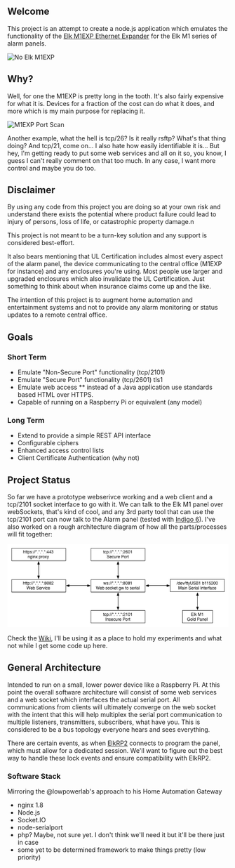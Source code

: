 ## Welcome
This project is an attempt to create a node.js application which emulates the functionality of the [Elk M1EXP Ethernet Expander](http://www.elkproducts.com/product-catalog/elk-m1xep-m1-ethernet-interface) for the Elk M1 series of alarm panels. 

![No Elk M1EXP](http://billchurch.github.io/images/M1XEP.png)

## Why?
Well, for one the M1EXP is pretty long in the tooth. It's also fairly expensive for what it is. Devices for a fraction of the cost can do what it does, and more which is my main purpose for replacing it.

![M1EXP Port Scan](http://billchurch.github.io/images/m1expscan.png)


Another example, what the hell is tcp/26? Is it really rsftp? What's that thing doing? And tcp/21, come on... I also hate how easily identifiable it is... But hey, I'm getting ready to put some web services and all on it so, you know, I guess I can't really comment on that too much. In any case, I want more control and maybe you do too.


## Disclaimer
By using any code from this project you are doing so at your own risk and understand there exists the potential where product failure could lead to injury of persons, loss of life, or catastrophic property damage.n

This project is not meant to be a turn-key solution and any support is considered best-effort.

It also bears mentioning that UL Certification includes almost every aspect of the alarm panel, the device communicating to the central office (M1EXP for instance) and any enclosures you're using. Most people use larger and upgraded enclosures which also invalidate the UL Certification. Just something to think about when insurance claims come up and the like.

The intention of this project is to augment home automation and entertainment systems and not to provide any alarm monitoring or status updates to a remote central office.

## Goals

### Short Term
* Emulate "Non-Secure Port" functionality (tcp/2101)
* Emulate "Secure Port" functionality (tcp/2601) tls1
* Emulate web access
** instead of a Java application use standards based HTML over HTTPS.
* Capable of running on a Raspberry Pi or equivalent (any model)

### Long Term
* Extend to provide a simple REST API interface
* Configurable ciphers
* Enhanced access control lists
* Client Certificate Authentication (why not)

## Project Status
So far we have a prototype webserivce working and a web client and a tcp/2101 socket interface to go with it. We can talk to the Elk M1 panel over webSockets, that's kind of cool, and any 3rd party tool that can use the tcp/2101 port can now talk to the Alarm panel (tested with [Indigo 6](https://www.indigodomo.com/)). I've also worked on a rough architecture diagram of how all the parts/processes will fit together:

![Architecture Diagram](https://raw.githubusercontent.com/billchurch/node-elkether/master/images/node-elkether-architecture.png)

Check the [Wiki](https://github.com/billchurch/node-elkether/wiki), I'll be using it as a place to hold my experiments and what not while I get some code up here.

## General Architecture
Intended to run on a small, lower power device like a Raspberry Pi. At this point the overall software architecture will consist of some web services and a web socket which interfaces the actual serial port. All communications from clients will ultimately converge on the web socket with the intent that this will help multiplex the serial port communication to multiple listeners, transmitters, subscribers, what have you. This is considered to be a bus topology everyone hears and sees everything. 

There are certain events, as when [ElkRP2](http://www.elkproducts.com/product-catalog/elkrp2-remote-programming-software) connects to program the panel, which must allow for a dedicated session. We'll want to figure out the best way to handle these lock events and ensure compatibility with ElkRP2.

### Software Stack
Mirroring the @lowpowerlab's approach to his Home Automation Gateway
* nginx 1.8
* Node.js
 * Socket.IO
 * node-serialport
* php? Maybe, not sure yet. I don't think we'll need it but it'll be there just in case
* some yet to be determined framework to make things pretty (low priority)

